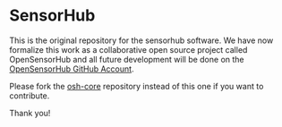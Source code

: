 SensorHub
===========================================================

This is the original repository for the sensorhub software. We have now formalize this work as a collaborative open source project called OpenSensorHub and all future development will be done on the [OpenSensorHub GitHub Account](https://github.com/opensensorhub).

Please fork the [osh-core](https://github.com/opensensorhub/osh-core) repository instead of this one if you want to contribute.

Thank you!
